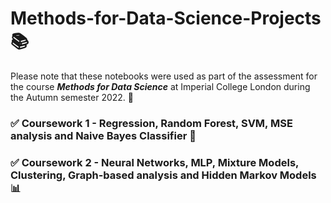 # Methods-for-Data-Science-Projects 📚

Please note that these notebooks were used as part of the assessment for the course ***Methods for Data Science*** at Imperial College London during the Autumn semester 2022. 🍂 

### ✅ Coursework 1 - Regression, Random Forest, SVM, MSE analysis and Naive Bayes Classifier :abacus:

### ✅ Coursework 2 - Neural Networks, MLP, Mixture Models, Clustering, Graph-based analysis and Hidden Markov Models :bar_chart:
